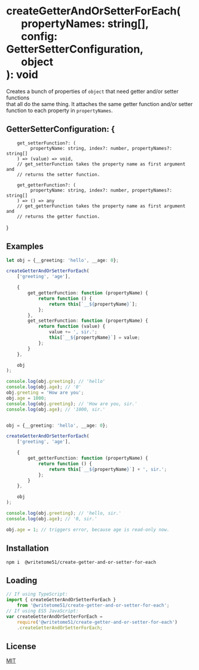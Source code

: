 # createGetterAndOrSetterForEach(<br>&nbsp;&nbsp;&nbsp;&nbsp;&nbsp;&nbsp;propertyNames: string[],<br>&nbsp;&nbsp;&nbsp;&nbsp;&nbsp;&nbsp;config: GetterSetterConfiguration,<br>&nbsp;&nbsp;&nbsp;&nbsp;&nbsp;&nbsp;object<br>): void

Creates a bunch of properties of `object` that need getter and/or setter functions  
that all do the same thing. It attaches the same getter function and/or setter  
function to each property in `propertyNames`. 


## GetterSetterConfiguration:  {
        get_setterFunction?: (
             propertyName: string, index?: number, propertyNames?: string[]
        ) => (value) => void,
	    // get_setterFunction takes the property name as first argument and 
	    // returns the setter function.
	    
        get_getterFunction?: (
             propertyName: string, index?: number, propertyNames?: string[]
        ) => () => any
	    // get_getterFunction takes the property name as first argument and 
	    // returns the getter function.
}

## Examples
```ts
let obj = {__greeting: 'hello', __age: 0};

createGetterAndOrSetterForEach(
	['greeting', 'age'],

	{
		get_getterFunction: function (propertyName) {
			return function () {
				return this[`__${propertyName}`];
			};
		},
		get_setterFunction: function (propertyName) {
			return function (value) {
				value += ', sir.';
				this[`__${propertyName}`] = value;
			};
		}
	},

	obj
);

console.log(obj.greeting); // 'hello'
console.log(obj.age); // '0'
obj.greeting = 'How are you';
obj.age = 1000;
console.log(obj.greeting); // 'How are you, sir.'
console.log(obj.age); // '1000, sir.'


obj = {__greeting: 'hello', __age: 0};

createGetterAndOrSetterForEach(
	['greeting', 'age'],

	{
		get_getterFunction: function (propertyName) {
			return function () {
				return this[`__${propertyName}`] + ', sir.';
			};
		}
	},

	obj
);

console.log(obj.greeting); // 'hello, sir.'
console.log(obj.age); // '0, sir.'

obj.age = 1; // triggers error, because age is read-only now.
```


## Installation
`npm i  @writetome51/create-getter-and-or-setter-for-each`


## Loading
```ts
// If using TypeScript:
import { createGetterAndOrSetterForEach } 
    from '@writetome51/create-getter-and-or-setter-for-each';
// If using ES5 JavaScript:
var createGetterAndOrSetterForEach = 
    require('@writetome51/create-getter-and-or-setter-for-each')
    .createGetterAndOrSetterForEach;
```

## License
[MIT](https://choosealicense.com/licenses/mit/)
